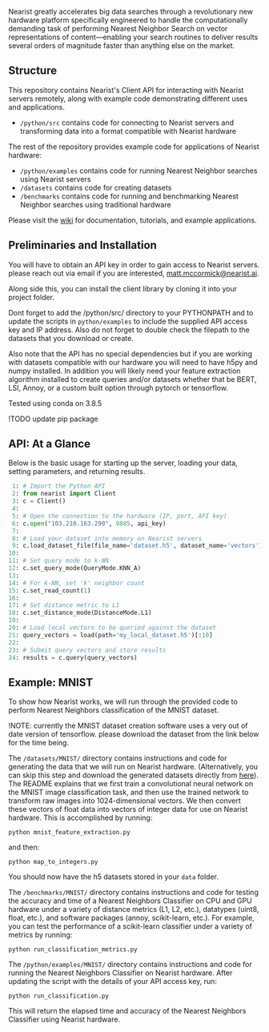 

Nearist greatly accelerates big data searches through a revolutionary new hardware platform specifically engineered to handle the computationally demanding task of performing Nearest Neighbor Search on vector representations of content—enabling your search routines to deliver results several orders of magnitude faster than anything else on the market.


## Structure
This repository contains Nearist's Client API for interacting with Nearist servers remotely, along with example code demonstrating different uses and applications.

- `/python/src` contains code for connecting to Nearist servers and transforming data into a format compatible with Nearist hardware

The rest of the repository provides example code for applications of Nearist hardware:

- `/python/examples` contains code for running Nearest Neighbor searches using Nearist servers
- `/datasets` contains code for creating datasets 
- `/benchmarks` contains code for running and benchmarking Nearest Neighbor searches using traditional hardware 

Please visit the [wiki](https://github.com/nearist/nearist/wiki) for documentation, tutorials, and example applications.


## Preliminaries and Installation

You will have to obtain an API key in order to gain access to Nearist servers. please reach out via email if you are interested, [matt.mccormick@nearist.ai](matt.mccormick@nearist.ai). 

Along side this, you can install the client library by cloning it into your project folder.

Dont forget to add the /python/src/ directory to your PYTHONPATH and to update the scripts in `python/examples` to include the supplied API access key and IP address. Also do not forget to double check the filepath to the datasets that you download or create.

Also note that the API has no special dependencies but if you are working with datasets compatible with our hardware you will need to have h5py and numpy installed. In addition you will likely need your feature extraction algorithm installed to create queries and/or datasets whether that be BERT, LSI, Annoy, or a custom built option through pytorch or tensorflow.  

Tested using conda on 3.8.5

!TODO update pip package

## API: At a Glance

Below is the basic usage for starting up the server, loading your data, setting parameters, and returning results.

```python
 1: # Import the Python API
 2: from nearist import Client 
 3: c = Client()
 4: 
 5: # Open the connection to the hardware (IP, port, API key)
 6: c.open("103.210.163.290", 9885, api_key)
 7:
 8: # Load your dataset into memory on Nearist servers
 9: c.load_dataset_file(file_name='dataset.h5', dataset_name='vectors')
10:
11: # Set query mode to k-NN
12: c.set_query_mode(QueryMode.KNN_A)
13:
14: # For k-NN, set 'k' neighbor count
15: c.set_read_count(1)
16:
17: # Set distance metric to L1
18: c.set_distance_mode(DistanceMode.L1)
19: 
20: # Load local vectors to be queried against the dataset
21: query_vectors = load(path='my_local_dataset.h5')[:10] 
22:
23: # Submit query vectors and store results
24: results = c.query(query_vectors)
```

## Example: MNIST

To show how Nearist works, we will run through the provided code to perform Nearest Neighbors classification of the MNIST dataset. 

!NOTE: currently the MNIST dataset creation software uses a very out of date version of tensorflow. please download the dataset from the link below for the time being.

The `/datasets/MNIST/` directory contains instructions and code for generating the data that we will run on Nearist hardware. (Alternatively, you can skip this step and download the generated datasets directly from [here](https://drive.google.com/drive/folders/1tr-q_uhg6PVuQKIwnLDRMtRsrG2oyS8C)). The README explains that we first train a convolutional neural network on the MNIST image classification task, and then use the trained network to transform raw images into 1024-dimensional vectors. We then convert these vectors of float data into vectors of integer data for use on Nearist hardware. This is accomplished by running:

`python mnist_feature_extraction.py` 

and then: 

`python map_to_integers.py`

You should now have the h5 datasets stored in your `data` folder.

The `/benchmarks/MNIST/` directory contains instructions and code for testing the accuracy and time of a Nearest Neighbors Classifier on CPU and GPU hardware under a variety of distance metrics (L1, L2, etc.), datatypes (uint8, float, etc.), and software packages (annoy, scikit-learn, etc.). For example, you can test the performance of a scikit-learn classifier under a variety of metrics by running:

`python run_classification_metrics.py`

The `/python/examples/MNIST/` directory contains instructions and code for running the Nearest Neighbors Classifier on Nearist hardware. After updating the script with the details of your API access key, run:

`python run_classification.py`

This will return the elapsed time and accuracy of the Nearest Neighbors Classifier using Nearist hardware.
